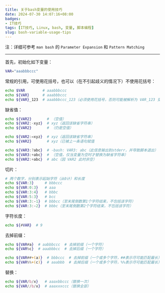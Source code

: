 ```yaml
---
title: 关于bash变量的使用技巧
date: 2024-07-30 14:07:16+08:00
badges:
- IT技巧
tags: [IT技巧, Linux, bash, 变量, 脚本编程]
slug: bash-variable-usage-tips
---
```


注：详细可参考 `man bash` 的 `Parameter Expansion` 和 `Pattern Matching`

---

首先，初始化如下变量：
```sh
VAR="aaabbbccc"
```

常规的引用，可使用花括号，也可以（在不引起歧义的情况下）不使用花括号：
```sh
echo $VAR        # aaabbbccc
echo ${VAR}      # aaabbbccc
echo ${VAR}_123  # aaabbbccc_123（必须使用花括号，否则可能被解析为 VAR_123 变量）
```

缺省值：
```sh
echo ${VAR2}       # （空值）
echo ${VAR2:-xyz}  # xyz（返回该缺省字符串）
echo ${VAR2}       # （仍是空值）

echo ${VAR2:=xyz}  # xyz（返回该缺省字符串）
echo ${VAR2}       # xyz（已被上一条语句赋值

echo ${VAR3:?abc}  # -bash: VAR3: abc（此信息输出到stderr，并导致脚本退出）
echo ${VAR3:+abc}  # （空值，仅当变量为空时才替换为缺省字符串）
echo ${VAR2:+abc}  # abc（因 VAR2 此时非空）
```

切片：
```sh
# 两个数字，分别表示起始字符（从0计）和长度
echo ${VAR:3}     # bbbccc
echo ${VAR:0:3}   # aaa
echo ${VAR:3:4}   # bbbc
echo ${VAR:5:3}   # bcc
echo ${VAR:3:-1}  # bbbcc（至末尾倒数第1个字符结束，不包括该字符）
echo ${VAR:3:-2}  # bbbc（至末尾倒数第2个字符结束，不包括该字符）
```

字符长度：
```sh
echo ${#VAR}  # 9
```

去掉前缀：
```sh
echo ${VAR#a}  # aabbbccc  # 去掉前缀（一个字符）
echo ${VAR%c}  # aaabbbcc  # 去掉后缀（一个字符）

echo ${VAR##+(a)}  # bbbccc  # 去掉前缀（一个或多个字符，##表示尽可能匹配最长）
echo ${VAR%%+(c)}  # aaabbb  # 去掉后缀（一个或多个字符，%%表示尽可能匹配最长）
```

替换：
```sh
echo ${VAR/b/x}   # aaaxbbccc（替换一次）
echo ${VAR//b/x}  # aaaxxxccc（替换全部）
```
